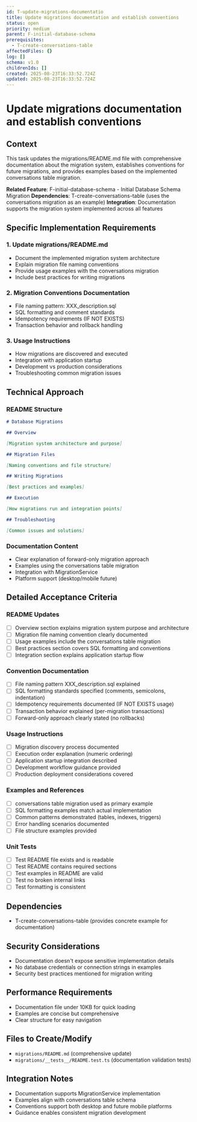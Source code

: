 ```yaml
---
id: T-update-migrations-documentatio
title: Update migrations documentation and establish conventions
status: open
priority: medium
parent: F-initial-database-schema
prerequisites:
  - T-create-conversations-table
affectedFiles: {}
log: []
schema: v1.0
childrenIds: []
created: 2025-08-23T16:33:52.724Z
updated: 2025-08-23T16:33:52.724Z
---
```


# Update migrations documentation and establish conventions

## Context

This task updates the migrations/README.md file with comprehensive documentation about the migration system, establishes conventions for future migrations, and provides examples based on the implemented conversations table migration.

**Related Feature**: F-initial-database-schema - Initial Database Schema Migration
**Dependencies**: T-create-conversations-table (uses the conversations migration as an example)
**Integration**: Documentation supports the migration system implemented across all features

## Specific Implementation Requirements

### 1. Update migrations/README.md

- Document the implemented migration system architecture
- Explain migration file naming conventions
- Provide usage examples with the conversations migration
- Include best practices for writing migrations

### 2. Migration Conventions Documentation

- File naming pattern: XXX_description.sql
- SQL formatting and comment standards
- Idempotency requirements (IF NOT EXISTS)
- Transaction behavior and rollback handling

### 3. Usage Instructions

- How migrations are discovered and executed
- Integration with application startup
- Development vs production considerations
- Troubleshooting common migration issues

## Technical Approach

### README Structure

```markdown
# Database Migrations

## Overview

[Migration system architecture and purpose]

## Migration Files

[Naming conventions and file structure]

## Writing Migrations

[Best practices and examples]

## Execution

[How migrations run and integration points]

## Troubleshooting

[Common issues and solutions]
```

### Documentation Content

- Clear explanation of forward-only migration approach
- Examples using the conversations table migration
- Integration with MigrationService
- Platform support (desktop/mobile future)

## Detailed Acceptance Criteria

### README Updates

- [ ] Overview section explains migration system purpose and architecture
- [ ] Migration file naming convention clearly documented
- [ ] Usage examples include the conversations table migration
- [ ] Best practices section covers SQL formatting and conventions
- [ ] Integration section explains application startup flow

### Convention Documentation

- [ ] File naming pattern XXX_description.sql explained
- [ ] SQL formatting standards specified (comments, semicolons, indentation)
- [ ] Idempotency requirements documented (IF NOT EXISTS usage)
- [ ] Transaction behavior explained (per-migration transactions)
- [ ] Forward-only approach clearly stated (no rollbacks)

### Usage Instructions

- [ ] Migration discovery process documented
- [ ] Execution order explanation (numeric ordering)
- [ ] Application startup integration described
- [ ] Development workflow guidance provided
- [ ] Production deployment considerations covered

### Examples and References

- [ ] conversations table migration used as primary example
- [ ] SQL formatting examples match actual implementation
- [ ] Common patterns demonstrated (tables, indexes, triggers)
- [ ] Error handling scenarios documented
- [ ] File structure examples provided

### Unit Tests

- [ ] Test README file exists and is readable
- [ ] Test README contains required sections
- [ ] Test examples in README are valid
- [ ] Test no broken internal links
- [ ] Test formatting is consistent

## Dependencies

- T-create-conversations-table (provides concrete example for documentation)

## Security Considerations

- Documentation doesn't expose sensitive implementation details
- No database credentials or connection strings in examples
- Security best practices mentioned for migration writing

## Performance Requirements

- Documentation file under 10KB for quick loading
- Examples are concise but comprehensive
- Clear structure for easy navigation

## Files to Create/Modify

- `migrations/README.md` (comprehensive update)
- `migrations/__tests__/README.test.ts` (documentation validation tests)

## Integration Notes

- Documentation supports MigrationService implementation
- Examples align with conversations table schema
- Conventions support both desktop and future mobile platforms
- Guidance enables consistent migration development
